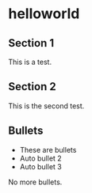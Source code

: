 # helloworld
## Section 1
This is a test.
## Section 2
This is the second test.
## Bullets

* These are bullets
* Auto bullet 2
* Auto bullet 3

No more bullets.
